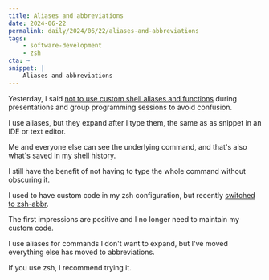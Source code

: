 ```yaml
---
title: Aliases and abbreviations
date: 2024-06-22
permalink: daily/2024/06/22/aliases-and-abbreviations
tags:
    - software-development
    - zsh
cta: ~
snippet: |
    Aliases and abbreviations
---
```


Yesterday, I said [not to use custom shell aliases and functions][0] during presentations and group programming sessions to avoid confusion.

I use aliases, but they expand after I type them, the same as as snippet in an IDE or text editor.

Me and everyone else can see the underlying command, and that's also what's saved in my shell history.

I still have the benefit of not having to type the whole command without obscuring it.

I used to have custom code in my zsh configuration, but recently [switched to zsh-abbr][1].

The first impressions are positive and I no longer need to maintain my custom code.

I use aliases for commands I don't want to expand, but I've moved everything else has moved to abbreviations.

If you use zsh, I recommend trying it.

[0]: {{site.url}}/daily/2024/06/21/dont-use-aliases
[1]: https://github.com/opdavies/dotfiles.nix/commit/0df5f17dae4328546b5d08eef141656a5de2b522
